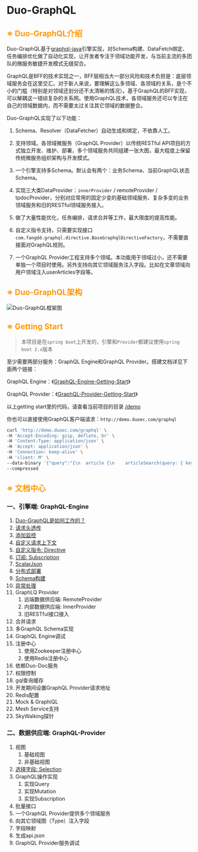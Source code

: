 # Duo-GraphQL

## <span style="color: #FF9900">※ Duo-GraphQL介绍</span>

Duo-GraphQL基于[graphql-java](https://github.com/graphql-java/graphql-java)引擎实现，对Schema构建、DataFetch绑定、任务编排优化做了自动化实现，让开发者专注于领域功能开发，与当前主流的多团队的微服务敏捷开发模式无缝契合。

GraphQL是BFF的技术实现之一，BFF层相当大一部分风险和技术负担是：底层领域服务会在这里交汇。对于新人来说，要理解这么多领域、各领域的关系，是个不小的门槛（特别是对领域还划分还不太清晰的情况）。基于GraphQL的BFF实现，可以解耦这一错综复杂的关系网。使用GraphQL技术，各领域服务还可以专注在自己的领域数据内，而不需要太过关注其它领域的数据整合。



Duo-GraphQL实现了以下功能：

1. Schema、Resolver（DataFetcher）自动生成和绑定，不依靠人工。

2. 支持领域。各领域微服务（GraphQL Provider）以传统RESTful API项目的方式独立开发、维护、部署，多个领域服务共同组建一张大图，最大程度上保留传统微服务组织架构与开发模式。

3. 一个引擎支持多Schema。默认会有两个：业务Schema、当前GraphQL状态Schema。

4. 实现三大类DataProvider：`innerProvider` / remoteProvider / tpdocProvider，分别对应常用的固定少变的基础领域服务、复杂多变的业务领域服务和旧的RESTful领域服务接入。

5. 做了大量性能优化，任务编排，请求合并等工作，最大限度的提高性能。

6. 自定义指令支持，只需要实现接口`com.fangdd.graphql.directive.BaseGraphqlDirectiveFactory`，不需要直接面对GraphQL规则。

7. 一个GraphQL Provider工程支持多个领域。本功能用于领域过小，还不需要单独一个项目时使用。另外支持向其它领域服务注入字段。比如在文章领域向用户领域注入userArticles字段等。

    

## <span style="color: #FF9900">※ Duo-GraphQL架构</span>

![Duo-GraphQL框架图](https://oss-public.fangdd.com/prod/static/FhIP4N6EHp4M4NE3VRzB-tzSIUvl.png)



## <span style="color: #FF9900">※ Getting Start</span>

> 本项目是在`spring boot`上开发的，引擎和`Provider`都建议使用`spring boot 2.x`版本

至少需要两部分服务：GraphQL Engine和GraphQL Provider。搭建文档详见下面两个链接：

GraphQL Engine：《[GraphQL-Engine-Getting-Start](./doc/GraphQL-Engine-Getting-Start.md)》

GraphQL Provider：《[GraphQL-Provider-Getting-Start](./doc/GraphQL-Provider-Getting-Start.md)》



以上getting start里的代码，请查看当前项目的目录 [/demo](./demo)

你也可以直接使用GraphQL客户端请求：`http://demo.duoec.com/graphql`

```bash
curl 'http://demo.duoec.com/graphql' \
-H 'Accept-Encoding: gzip, deflate, br' \
-H 'Content-Type: application/json' \
-H 'Accept: application/json' \
-H 'Connection: keep-alive' \
-H 'client: M' \
--data-binary '{"query":"{\n  article {\n    articleSearch(query: { keyword: \"1\", pageNo: 1, pageSize: 10 }) {\n      list {\n        id\n        title\n        content\n      }\n      total\n    }\n  }\n}\n","variables":{}}' \
--compressed
```



## <span style="color: #FF9900">※ 文档中心</span>

### 一、引擎端: GraphQL-Engine

1. [Duo-GraphQL是如何工作的？](./doc/how-it-work.md)
2. [请求头透传](./doc/header.md)
3. [添加监控](./doc/monitor.md)
4. [自定义请求上下文](./doc/execute-context.md)
5. [自定义指令: Directive](./doc/directive.md)
6. [订阅: Subscription](./doc/subscription.md)
7. [ScalarJson](./doc/scalar-json.md)
8. [分布式部署](./doc/distributed-deploy.md)
9. [Schema构建](./doc/schema-build.md)
10. [异常处理](./doc/exceptions.md)
11. GraphLQ Provider
    1. 远端数据供应端: RemoteProvider
    2. 内部数据供应端: InnerProvider
    3. 旧RESTful接口接入
12. 合并请求
13. 多GraphQL Schema实现
14. GraphQL Engine调试
15. 注册中心
    1. 使用Zookeeper注册中心
    2. 使用Redis注册中心
16. 依赖Duo-Doc服务
17. 权限控制
18. gql查询缓存
19. 开发期间设置GraphQL Provider请求地址
20. Redis配置
21. Mock & GraphiQL
22. Mesh Service支持
23. SkyWalking探针



### 二、数据供应端: GraphQL-Provider

1. 视图
   1. 基础视图
   2. 非基础视图
2. [选择字段: Selection](./doc/selection.md)
3. GraphQL操作实现
   1. 实现Query
   2. 实现Mutation
   3. 实现Subscription
4. 批量接口
5. 一个GraphQL Provider提供多个领域服务
6. 向其它领域图（Type）注入字段
7. 字段映射
8. 生成api.json
9. GraphQL Provider服务调试


